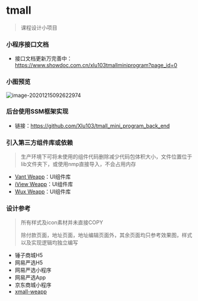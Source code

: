 # tmall



 

> 课程设计小项目 

### 小程序接口文档

- 接口文档更新万完善中：https://www.showdoc.com.cn/xlu103tmallminiprogram?page_id=0

### 小图预览

![image-20201215092622974](https://i.loli.net/2020/12/15/JRFmlUD9gtP1zjC.png)

### 后台使用SSM框架实现

- 链接：https://github.com/Xlu103/tmall_mini_program_back_end

### 引入第三方组件库或依赖

> 生产环境下可将未使用的组件代码删除减少代码包体积大小，文件位置位于lib文件夹下，或使用nmp直接导入，不会占用内存

- [Vant Weapp](https://github.com/youzan/vant-weapp)：UI组件库
- [iView Weapp](https://github.com/TalkingData/iview-weapp)：UI组件库
- [Wux Weapp](https://github.com/wux-weapp/wux-weapp)：UI组件库



### 设计参考

> 所有样式及icon素材并未直接COPY
>
> 除付款页面，地址页面，地址编辑页面外，其余页面均只参考效果图，样式以及实现逻辑均独立编写

- 锤子商城H5
- 网易严选H5
- 网易严选小程序
- 网易严选App
- 京东商城小程序
- [xmall-weapp](https://github.com/Exrick/xmall-weapp)

